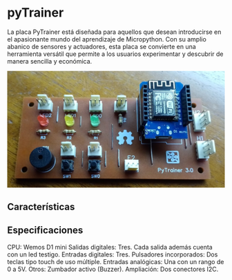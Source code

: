 # pyTrainer
La placa PyTrainer está diseñada para aquellos que desean introducirse en el apasionante mundo del aprendizaje de Micropython. Con su amplio abanico de sensores y actuadores, esta placa se convierte en una herramienta versátil que permite a los usuarios experimentar y descubrir de manera sencilla y económica.

![Placa pyTrainer versión 3](/images/pytrainer3.png)

## Características
 
## Especificaciones
CPU: Wemos D1 mini
Salidas digitales: Tres. Cada salida además cuenta con un led testigo.
Entradas digitales: Tres.
Pulsadores incorporados: Dos teclas tipo touch de uso múltiple.
Entradas analógicas: Una con un rango de 0 a 5V.
Otros: Zumbador activo (Buzzer).
Ampliación: Dos conectores I2C.
